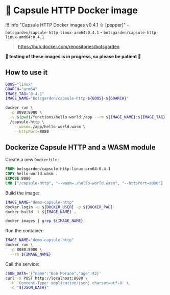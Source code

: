 # 🐳 Capsule HTTP Docker image

!!! info "Capsule HTTP Docker images v0.4.1 🫑 [pepper]"
    - `botsgarden/capsule-http-linux-arm64:0.4.1`
    - `botsgarden/capsule-http-linux-amd64:0.4.1`

> https://hub.docker.com/repositories/botsgarden

**👋 testing of these images is in progress, so please be patient 🙏**

## How to use it

```bash
GOOS="linux" 
GOARCH="arm64"
IMAGE_TAG="0.4.1"
IMAGE_NAME="botsgarden/capsule-http-${GOOS}-${GOARCH}"

docker run \
  -p 8080:8080 \
  -v $(pwd)/functions/hello-world:/app --rm ${IMAGE_NAME}:${IMAGE_TAG} \
  /capsule-http \
    --wasm=./app/hello-world.wasm \
    --httpPort=8080
```

## Dockerize Capsule HTTP and a WASM module

Create a new `Dockerfile`:

```dockerfile
FROM botsgarden/capsule-http-linux-arm64:0.4.1
COPY hello-world.wasm .
EXPOSE 8080
CMD ["/capsule-http", "--wasm=./hello-world.wasm", "--httpPort=8080"]
```

Build the image:

```bash
IMAGE_NAME="demo-capsule-http"
docker login -u ${DOCKER_USER} -p ${DOCKER_PWD}
docker build -t ${IMAGE_NAME} . 

docker images | grep ${IMAGE_NAME}
```

Run the container:

```bash
IMAGE_NAME="demo-capsule-http"
docker run \
  -p 8080:8080 \
  --rm ${IMAGE_NAME}
```

Call the service:

```bash
JSON_DATA='{"name":"Bob Morane","age":42}'
curl -X POST http://localhost:8080 \
  -H 'Content-Type: application/json; charset=utf-8' \
  -d "${JSON_DATA}"
```





